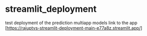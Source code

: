 # streamlit_deployment
test deployment of the prediction multiapp models
link to the app [https://rajuptvs-streamlit-deployment-main-e77a8z.streamlit.app/]
